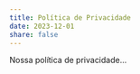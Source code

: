 ```yaml
---
title: Política de Privacidade
date: 2023-12-01
share: false
---
```


Nossa política de privacidade...
